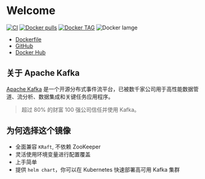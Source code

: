 # Welcome

[![CI](https://github.com/itboon/kafka-docker/actions/workflows/docker-publish.yml/badge.svg)](https://github.com/itboon/kafka-docker/actions/workflows/docker-publish.yml)
[![Docker pulls](https://img.shields.io/docker/pulls/kafkace/kafka)](https://hub.docker.com/r/kafkace/kafka)
[![Docker TAG](https://img.shields.io/github/v/release/sir5kong/kafka-docker
)](https://hub.docker.com/r/kafkace/kafka/tags)
![Docker Iamge](https://img.shields.io/docker/image-size/kafkace/kafka)

- [Dockerfile](https://github.com/itboon/kafka-docker/blob/main/Dockerfile)
- [GitHub](https://github.com/itboon/kafka-docker)
- [Docker Hub](https://hub.docker.com/r/kafkace/kafka)

## 关于 Apache Kafka

[Apache Kafka](https://kafka.apache.org/) 是一个开源分布式事件流平台，已被数千家公司用于高性能数据管道、流分析、数据集成和关键任务应用程序。

> 超过 80% 的财富 100 强公司信任并使用 Kafka。

## 为何选择这个镜像

- 全面兼容 `KRaft`, 不依赖 ZooKeeper
- 灵活使用环境变量进行配置覆盖
- 上手简单
- 提供 `helm chart`，你可以在 Kubernetes 快速部署高可用 Kafka 集群
